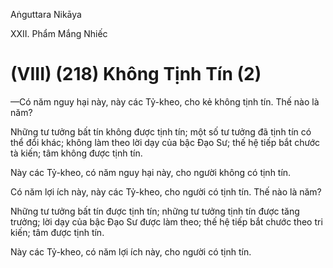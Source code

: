 Aṅguttara Nikāya

XXII. Phẩm Mắng Nhiếc

# (VIII) (218) Không Tịnh Tín (2)

—Có năm nguy hại này, này các Tỷ-kheo, cho kẻ không tịnh tín. Thế nào là năm?

Những tư tưởng bất tín không được tịnh tín; một số tư tưởng đã tịnh tín có thể đổi khác; không làm theo lời dạy của bậc Ðạo Sư; thế hệ tiếp bắt chước tà kiến; tâm không được tịnh tín.

Này các Tỷ-kheo, có năm nguy hại này, cho người không có tịnh tín.

Có năm lợi ích này, này các Tỷ-kheo, cho người có tịnh tín. Thế nào là năm?

Những tư tưởng bất tín được tịnh tín; những tư tưởng tịnh tín được tăng trưởng; lời dạy của bậc Ðạo Sư được làm theo; thế hệ tiếp bắt chước theo tri kiến; tâm được tịnh tín.

Này các Tỷ-kheo, có năm lợi ích này, cho người có tịnh tín.

